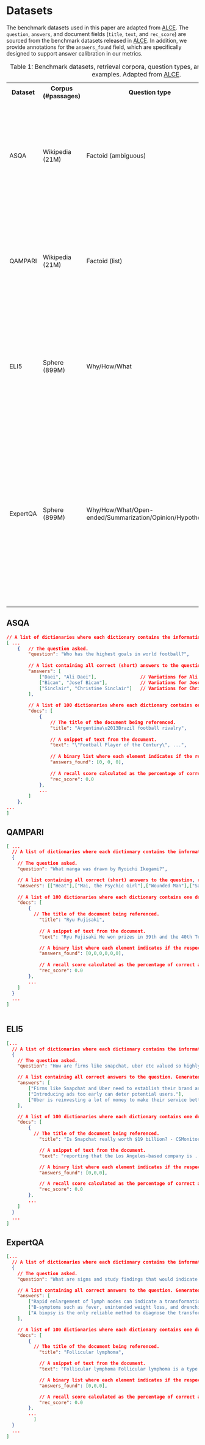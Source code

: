 # Datasets

The benchmark datasets used in this paper are adapted from [ALCE](https://arxiv.org/abs/2305.14627). The `question`, `answers`, and document fields (`title`, `text`, and `rec_score`) are sourced from the benchmark datasets released in [ALCE](https://arxiv.org/abs/2305.14627). In addition, we provide annotations for the `answers_found` field, which are specifically designed to support answer calibration in our metrics.

<table>
<caption>Table 1: Benchmark datasets, retrieval corpora, question types, and their corresponding examples. Adapted from <a href="https://arxiv.org/abs/2305.14627">ALCE</a>.</caption>
<tr>
  <th>Dataset</th>
  <th>Corpus (#passages)</th>
  <th>Question type</th>
  <th>Example</th>
</tr>
<tr>
  <td>ASQA</td>
  <td>Wikipedia (21M)</td>
  <td>Factoid (ambiguous)</td>
  <td>
    <b>Q:</b> When did the US break away from England?<br>
    <b>A:</b> The US declared independence on July 2, 1776 [1][2] ... The Treaty of Paris was later signed on September 3, 1783 [3].
  </td>
</tr>
<tr>
  <td>QAMPARI</td>
  <td>Wikipedia (21M)</td>
  <td>Factoid (list)</td>
  <td>
    <b>Q:</b> Which films have Gong Li as a member of their cast?<br>
    <b>A:</b> The Story of Qiu Ju [1], Farewell My Concubine [2], The Monkey King 2 [3], Mulan [3], Saturday Fiction [3] ...
  </td>
</tr>
<tr>
  <td>ELI5</td>
  <td>Sphere (899M)</td>
  <td>Why/How/What</td>
  <td>
    <b>Q:</b> How do student loans affect getting a mortgage?<br>
    <b>A:</b> Student loans can affect the debt-to-income ratio [1], which is a key factor in determining the amount that ... [2][3]
  </td>
</tr>
<tr>
  <td>ExpertQA</td>
  <td>Sphere (899M)</td>
  <td>Why/How/What/Open-ended/Summarization/Opinion/Hypothetical</td>
  <td>
    <b>Q:</b> Apple and Jimmy Iovine did their best to try and curb the onset of digitally pirated music. Is there any evidence that their efforts were successful?<br>
    <b>A:</b> Apple and Jimmy Iovine, ...,made efforts to curb the onset of digitally pirated music through the implementation of FairPlay DRM technology [1][2].
  </td>
</tr>
</table>

## ASQA

```json
// A list of dictionaries where each dictionary contains the information for one sample
[ ...
    {   // The question asked.
        "question": "Who has the highest goals in world football?", 
        
        // A list containing all correct (short) answers to the question, represented as arrays where each element contains variations of the answer. 
        "answers": [
            ["Daei", "Ali Daei"],                // Variations for Ali Daei
            ["Bican", "Josef Bican"],            // Variations for Josef Bican
            ["Sinclair", "Christine Sinclair"]   // Variations for Christine Sinclair
        ],
        
        // A list of 100 dictionaries where each dictionary contains one document.
        "docs": [
            {   
                // The title of the document being referenced.
                "title": "Argentina\u2013Brazil football rivalry",
                
                // A snippet of text from the document.
                "text": "\"Football Player of the Century\", ...",
                
                // A binary list where each element indicates if the respective answer was found in the document (1 for found, 0 for not found).
                "answers_found": [0, 0, 0],
                
                // A recall score calculated as the percentage of correct answers that the document entails.
                "rec_score": 0.0
            },
            ...
        ]
    },
...
]

```

## QAMPARI

```json
[ ...
  // A list of dictionaries where each dictionary contains the information for one sample
  {
    // The question asked.
    "question": "What manga was drawn by Ryoichi Ikegami?",

    // A list containing all correct (short) answers to the question, represented as arrays where each element contains variations of the answer.
    "answers": [["Heat"],["Mai, the Psychic Girl"],["Wounded Man"],["Sanctuary"],["Crying Freeman"],["Strain"]],
    
    // A list of 100 dictionaries where each dictionary contains one document.
    "docs": [
        {
          // The title of the document being referenced.
            "title": "Ryu Fujisaki",
            
            // A snippet of text from the document.
            "text": "Ryu Fujisaki He won prizes in 39th and the 40th Tezuka Awards. He made his professional ...",

            // A binary list where each element indicates if the respective answer was found in the document (1 for found, 0 for not found).
            "answers_found": [0,0,0,0,0,0],
            
            // A recall score calculated as the percentage of correct answers that the document entails.
            "rec_score": 0.0
        },
        ...
    ]
  }
  ...
]
            
```

## ELI5

```json
[...
  // A list of dictionaries where each dictionary contains the information for one sample
  {
    // The question asked.
    "question": "How are firms like snapchat, uber etc valued so highly while still not making a profit? ...",

    // A list containing all correct answers to the question. Generated using text-davinci-003 to break gold long form answer into three claims.
    "answers": [
        ["Firms like Snapchat and Uber need to establish their brand and amass users before introducing ads."],
        ["Introducing ads too early can deter potential users."],
        ["Uber is reinvesting a lot of money to make their service better."]
    ],

    // A list of 100 dictionaries where each dictionary contains one document.
    "docs": [
        {
          // The title of the document being referenced.
            "title": "Is Snapchat really worth $19 billion? - CSMonitor.com",

            // A snippet of text from the document.
            "text": "reporting that the Los Angeles-based company is ...",

            // A binary list where each element indicates if the respective answer was found in the document (1 for found, 0 for not found).
            "answers_found": [0,0,0],

            // A recall score calculated as the percentage of correct answers that the document entails.
            "rec_score": 0.0
        },
        ...
    ]
  }
  ...
]
```

## ExpertQA

```json
[...
  // A list of dictionaries where each dictionary contains the information for one sample
  {
    // The question asked.
    "question": "What are signs and study findings that would indicate follicular lymphoma has transformed to diffuse large B-cell lymphoma?",

    // A list containing all correct answers to the question. Generated using text-davinci-003 to break gold long form answer into three claims.
    "answers": [
        ["Rapid enlargement of lymph nodes can indicate a transformation of follicular lymphoma to diffuse large B-cell lymphoma."],
        ["B-symptoms such as fever, unintended weight loss, and drenching night sweats may suggest that follicular lymphoma has transformed."],
        ["A biopsy is the only reliable method to diagnose the transformation of follicular lymphoma to diffuse large B-cell lymphoma."]
    ],

    // A list of 100 dictionaries where each dictionary contains one document.
    "docs": [
        {
          // The title of the document being referenced.
            "title": "Follicular lymphoma",

            // A snippet of text from the document.
            "text": "Follicular lymphoma Follicular lymphoma is a type of blood cancer...",

            // A binary list where each element indicates if the respective answer was found in the document (1 for found, 0 for not found).
            "answers_found": [0,0,0],

            // A recall score calculated as the percentage of correct answers that the document entails.
            "rec_score": 0.0
        },
        ...
          ]
  }
  ...
]
```
